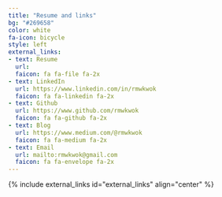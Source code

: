 ```yaml
---
title: "Resume and links"
bg: "#269658"
color: white
fa-icon: bicycle
style: left
external_links:
- text: Resume
  url: 
  faicon: fa fa-file fa-2x
- text: LinkedIn
  url: https://www.linkedin.com/in/rmwkwok
  faicon: fa fa-linkedin fa-2x
- text: Github
  url: https://www.github.com/rmwkwok
  faicon: fa fa-github fa-2x
- text: Blog
  url: https://www.medium.com/@rmwkwok
  faicon: fa fa-medium fa-2x
- text: Email
  url: mailto:rmwkwok@gmail.com
  faicon: fa fa-envelope fa-2x
---
```


{% include external_links id="external_links" align="center" %}